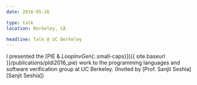 ```yaml
---
date: 2016-05-26

type: talk
location: Berkeley, CA

headline: Talk @ UC Berkeley
---
```


I presented the [PIE & _LoopInvGen_{:.small-caps}]({{ site.baseurl }}/publications/pldi2016_pie) work
to the programming languages and software verification group at UC Berkeley.
(Invited by [Prof. Sanjit Seshia][Sanjit Seshia])